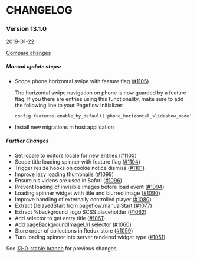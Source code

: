 # CHANGELOG

### Version 13.1.0

2019-01-22

[Compare changes](https://github.com/codevise/pageflow/compare/13-0-stable...v13.1.0)

##### Manual update steps: 
- Scope phone horizontal swipe with feature flag
  ([#1105](https://github.com/codevise/pageflow/pull/1105))
  
  The horizontal swipe navigation on phone is now guarded by a feature
  flag. If you there are entries using this functionality, make sure to
  add the following line to your Pageflow initializer:
  
      config.features.enable_by_default('phone_horizontal_slideshow_mode')


- Install new migrations in host application

##### Further Changes  
- Set locale to editors locale for new entries
  ([#1100](https://github.com/codevise/pageflow/pull/1100))
- Scope title loading spinner with feature flag
  ([#1104](https://github.com/codevise/pageflow/pull/1104))
- Trigger resize hooks on cookie notice dismiss
  ([#1101](https://github.com/codevise/pageflow/pull/1101))
- Improve lazy loading thumbnails
  ([#1099](https://github.com/codevise/pageflow/pull/1099))
- Ensure hls videos are used in Safari
  ([#1096](https://github.com/codevise/pageflow/pull/1096))
- Prevent loading of invisible images before load event
  ([#1094](https://github.com/codevise/pageflow/pull/1094))
- Loading spinner widget with title and blurred image
  ([#1090](https://github.com/codevise/pageflow/pull/1090))
- Improve handling of externally controlled player
  ([#1080](https://github.com/codevise/pageflow/pull/1080))
- Extract DelayedStart from pageflow.manualStart
  ([#1077](https://github.com/codevise/pageflow/pull/1077))
- Extract %background_logo SCSS placeholder
  ([#1062](https://github.com/codevise/pageflow/pull/1062))
- Add selector to get entry title
  ([#1061](https://github.com/codevise/pageflow/pull/1061))
- Add pageBackgroundImageUrl selector
  ([#1060](https://github.com/codevise/pageflow/pull/1060))
- Store order of collections in Redux store
  ([#1059](https://github.com/codevise/pageflow/pull/1059))
- Turn loading spinner into server rendered widget type
  ([#1051](https://github.com/codevise/pageflow/pull/1051))

See
[13-0-stable branch](https://github.com/codevise/pageflow/blob/13-0-stable/CHANGELOG.md)
for previous changes.
